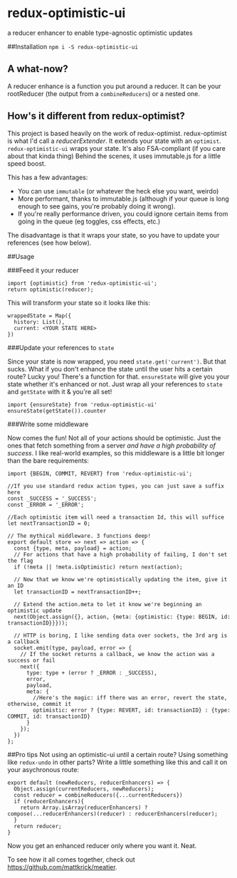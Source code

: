 # redux-optimistic-ui
a reducer enhancer to enable type-agnostic optimistic updates

##Installation
`npm i -S redux-optimistic-ui`

## A what-now?
A reducer enhance is a function you put around a reducer. 
It can be your rootReducer (the output from a `combineReducers`) or a nested one.

## How's it different from redux-optimist?
This project is based heavily on the work of redux-optimist.
redux-optimist is what I'd call a *reducerExtender*. It extends your state with an `optimist`.
`redux-optimistic-ui` wraps your state. It's also FSA-compliant (if you care about that kinda thing)
Behind the scenes, it uses immutable.js for a little speed boost.

This has a few advantages:
- You can use `immutable` (or whatever the heck else you want, weirdo)
- More performant, thanks to immutable.js (although if your queue is long enough to see gains, you're probably doing it wrong).
- If you're really performance driven, you could ignore certain items from going in the queue (eg toggles, css effects, etc.)

The disadvantage is that it wraps your state, so you have to update your references (see how below).

##Usage

###Feed it your reducer

```
import {optimistic} from 'redux-optimistic-ui';
return optimistic(reducer);
```

This will transform your state so it looks like this:
```
wrappedState = Map({
  history: List(),
  current: <YOUR STATE HERE>
})
```

###Update your references to `state`

Since your state is now wrapped, you need `state.get('current')`. 
But that sucks. What if you don't enhance the state until the user hits a certain route?
Lucky you! There's a function for that. `ensureState` will give you your state whether it's enhanced or not.
Just wrap all your references to `state` and `getState` with it & you're all set!

```
import {ensureState} from 'redux-optimistic-ui'
ensureState(getState()).counter
```

###Write some middleware

Now comes the fun! Not all of your actions should be optimistic. 
Just the ones that fetch something from a server *and have a high probability of success*.
I like real-world examples, so this middleware is a little bit longer than the bare requirements:

```
import {BEGIN, COMMIT, REVERT} from 'redux-optimistic-ui';

//If you use standard redux action types, you can just save a suffix here
const _SUCCESS = '_SUCCESS';
const _ERROR = '_ERROR';

//Each optimistic item will need a transaction Id, this will suffice
let nextTransactionID = 0;

// The mythical middleware. 3 functions deep!
export default store => next => action => {
  const {type, meta, payload} = action;
  // For actions that have a high probability of failing, I don't set the flag
  if (!meta || !meta.isOptimistic) return next(action);

  // Now that we know we're optimistically updating the item, give it an ID
  let transactionID = nextTransactionID++;

  // Extend the action.meta to let it know we're beginning an optimistic update
  next(Object.assign({}, action, {meta: {optimistic: {type: BEGIN, id: transactionID}}}));

  // HTTP is boring, I like sending data over sockets, the 3rd arg is a callback 
  socket.emit(type, payload, error => {
    // If the socket returns a callback, we know the action was a success or fail
    next({
      type: type + (error ? _ERROR : _SUCCESS),
      error,
      payload,
      meta: {
        //Here's the magic: iff there was an error, revert the state, otherwise, commit it
        optimistic: error ? {type: REVERT, id: transactionID} : {type: COMMIT, id: transactionID}
      }
    });
  })
};
```

##Pro tips
Not using an optimistic-ui until a certain route? Using something like `redux-undo` in other parts? Write a little something like this and call it on your asychronous route:

```
export default (newReducers, reducerEnhancers) => {
  Object.assign(currentReducers, newReducers);
  const reducer = combineReducers({...currentReducers})
  if (reducerEnhancers){
    return Array.isArray(reducerEnhancers) ? compose(...reducerEnhancers)(reducer) : reducerEnhancers(reducer);
  }
  return reducer;
}
```
Now you get an enhanced reducer only where you want it. Neat.

To see how it all comes together, check out https://github.com/mattkrick/meatier.


